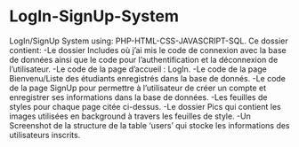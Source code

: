 # LogIn-SignUp-System
LogIn/SignUp System using: PHP-HTML-CSS-JAVASCRIPT-SQL.
Ce dossier contient:
-Le dossier Includes où j’ai mis le code de connexion avec la base de données ainsi que le code pour l’authentification et la déconnexion de l’utilisateur.
-Le code de la page d’accueil : LogIn.
-Le code de la page Bienvenu/Liste des étudiants enregistrés dans la base de donnés.
-Le code de la page SignUp pour permettre à l’utilisateur de créer un compte et enregistrer ses informations dans la base de données.
-Les feuilles de styles pour chaque page citée ci-dessus.
-Le dossier Pics qui contient les images utilisées en background à travers les feuilles de style.
-Un Screenshot de la structure de la table ‘users’ qui stocke les informations des utilisateurs inscrits.


